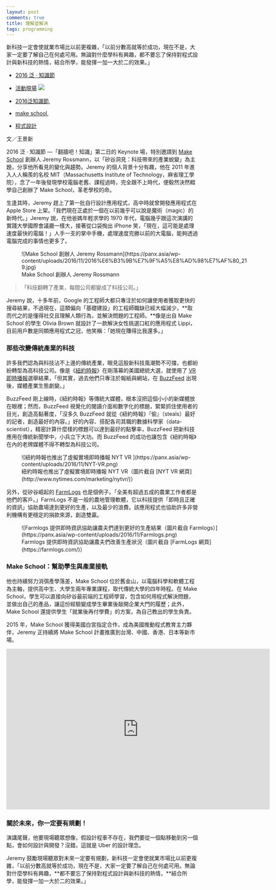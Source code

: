 ```yaml
---
layout: post
comments: true
title: 理解並解決
tags: programming
---
```


新科技一定會使就業市場比以前更複雜，「以前分數高就等於成功，現在不是，大家一定要了解自己在何處可用。無論對什麼學科有興趣，都不要忘了保持對程式設計與新科技的熱情，結合所學，能發揮一加一大於二的效果。」

* [2016 泛 ‧ 知識節](https://panx.asia/archives/category/2016%e6%b3%9b%e7%9f%a5%e8%ad%98%e7%af%80)
* [活動現場](https://panx.asia/archives/category/%e6%b4%bb%e5%8b%95%e7%8f%be%e5%a0%b4)														![](https://panx.asia/wp-content/themes/panx/images/tab.png)


* [2016泛知識節](https://panx.asia/archives/tag/2016%e6%b3%9b%e7%9f%a5%e8%ad%98%e7%af%80),
* [make school](https://panx.asia/archives/tag/make-school),
* [程式設計](https://panx.asia/archives/tag/%e7%a8%8b%e5%bc%8f%e8%a8%ad%e8%a8%88)

<!-- #the_date -->

<!-- #date -->

文／王景新

2016 泛 · 知識節 —「翻牆吧！知識」第二日的 Keynote 場，特別邀請到 [Make School](https://www.makeschool.com/) 創辦人 Jeremy Rossmann，以「矽谷洞見：科技帶來的產業蛻變」為主題，分享他所看見的變化與趨勢。Jeremy 的個人背景十分有趣，他在 2011 年進入人人稱羨的名校 MIT（Massachusetts Institute of Technology，麻省理工學院），念了一年後發現學校電腦老舊、課程過時，完全跟不上時代，便毅然決然輟學自己創辦了 Make School，革老學校的命。

生逢其時，Jeremy 趕上了第一批自行設計應用程式，高中時就曾開發應用程式在 Apple Store 上架。「我們現在正處於一個在以前幾乎可以說是魔術（magic）的新時代。」Jeremy 說，在他爸媽年輕求學的 1970 年代，電腦幾乎跟這次演講的實踐大學國際會議廳一樣大，接著從口袋掏出 iPhone 笑，「現在，這可能是處理速度最快的電腦！」人手一支的掌中手機，處理速度完勝以前的大電腦，能夠透過電腦完成的事情也更多了。

<figure id="attachment_56079" style="width: 600px" class="wp-caption aligncenter">![Make School 創辦人 Jeremy Rossmann](https://panx.asia/wp-content/uploads/2016/11/2016%E6%B3%9B%E7%9F%A5%E8%AD%98%E7%AF%80_219.jpg)
<figcaption class="wp-caption-text">Make School 創辦人 Jeremy Rossmann</figcaption></figure>

> 「科技翻轉了產業，每間公司都變成了科技公司。」

Jeremy 說，十多年前，Google 的工程師大都只專注於如何讓使用者獲取更快的搜尋結果，不過現在，這類偏向「基礎建設」的工程師職缺已經大幅減少，**取而代之的是懂得社交且理解人類行為，並解決問題的工程師。**像是出自 Make School 的學生 Olivia Brown 就設計了一款解決女性挑選口紅的應用程式 Lippi，目前用戶數是同類應用程式之冠，他笑稱：「她現在賺得比我還多。」

### 那些改變傳統產業的科技

許多我們認為與科技沾不上邊的傳統產業，眼見這股新科技風潮勢不可擋，也都紛紛轉型為高科技公司。像是《[紐約時報](http://www.nytimes.com/)》在剛落幕的美國總統大選，就使用了 [VR 即時播報](http://www.nytimes.com/marketing/nytvr/)選舉結果，「但其實，過去他們只專注於報紙與網站，在 [BuzzFeed](https://www.buzzfeed.com/) 出現後，媒體產業生態劇變。」

BuzzFeed 剛上線時，《紐約時報》等傳統大媒體，根本沒把這個小小的新媒體放在眼裡；然而，BuzzFeed 視覺化的閱讀介面和數字化的標題，緊緊抓住使用者的目光，創造高黏著度，「沒多久 BuzzFeed 就從《紐約時報》『偷』（steals）最好的記者，創造最好的內容。」好的內容、搭配各司其職的數據科學家（data-scientist），精密計算什麼樣的標題可以達到最好的點擊率，BuzzFeed 把新科技應用在傳統新聞學中，小兵立下大功。而 BuzzFeed 的成功也讓包含《紐約時報》在內的老牌媒體不得不轉型為科技公司。

<figure id="attachment_56017" style="width: 600px" class="wp-caption aligncenter">![紐約時報也推出了虛擬實境即時播報 NYT VR ](https://panx.asia/wp-content/uploads/2016/11/NYT-VR.png)
<figcaption class="wp-caption-text">紐約時報也推出了虛擬實境即時播報 NYT VR（圖片截自 [NYT VR 網頁](http://www.nytimes.com/marketing/nytvr/)）</figcaption></figure>

另外，從矽谷崛起的 [FarmLogs](https://farmlogs.com/) 也是個例子。「全美有超過五成的農業工作者都是他們的客戶。」FarmLogs 不是一般的農地管理軟體，它以科技提供「即時且正確的資訊」協助農場達到更好的生產，以及最少的浪費。該應用程式也協助許多非營利機構有更穩定的捐款來源，創造雙贏。

<figure id="attachment_56018" style="width: 600px" class="wp-caption aligncenter">![Farmlogs 提供即時資訊協助讓農夫們達到更好的生產結果（圖片截自 Farmlogs）](https://panx.asia/wp-content/uploads/2016/11/Farmlogs.png)
<figcaption class="wp-caption-text">Farmlogs 提供即時資訊協助讓農夫們改善生產狀況（圖片截自 [FarmLogs 網頁](https://farmlogs.com/)）</figcaption></figure>

### Make School：幫助學生與產業接軌

他也持續努力消弭產學落差，Make School 位於舊金山，以電腦科學和軟體工程為主軸，提供高中生、大學生兩年專業課程，取代傳統大學的四年時程。在 Make School，學生可以直接向矽谷最前端的工程師學習，包含如何用程式解決問題，並做出自己的產品，讓這份經驗變成學生畢業後敲開企業大門的履歷；此外，Make School 還提供學生「就業後再付學費」的方案，為自己教出的學生負責。

2015 年，Make School 獲得美國白宮指定合作，成為美國推動程式教育主力夥伴，Jeremy 正持續將 Make School 計畫推廣到台灣、中國、香港、日本等新市場。

<iframe class="youtube-player" type="text/html" src="https://www.youtube.com/embed/ilgO5TdRf_M?version=3&rel=1&fs=1&autohide=2&showsearch=0&showinfo=1&iv_load_policy=1&wmode=transparent" allowfullscreen="true" style="border: 0px; width: 693px; height: 422.297px;"></iframe>

### 關於未來，你一定要有規劃！

演講尾聲，他要現場聽眾想像，假設計程車不存在，我們要從一個點移動到另一個點，會如何設計與開發？沒錯，這就是 Uber 的設計理念。

Jeremy 鼓勵現場聽眾對未來一定要有規劃，新科技一定會使就業市場比以前更複雜，「以前分數高就等於成功，現在不是，大家一定要了解自己在何處可用。無論對什麼學科有興趣，**都不要忘了保持對程式設計與新科技的熱情，**結合所學，能發揮一加一大於二的效果。」

<!-- ngIf: headlineImage -->


